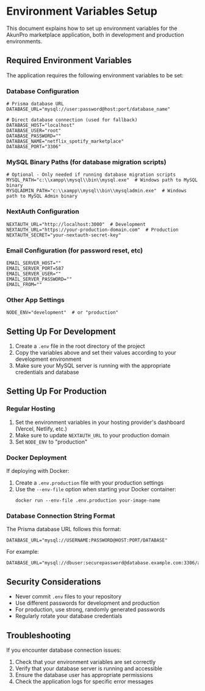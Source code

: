 # Environment Variables Setup

This document explains how to set up environment variables for the AkunPro marketplace application, both in development and production environments.

## Required Environment Variables

The application requires the following environment variables to be set:

### Database Configuration

```
# Prisma database URL
DATABASE_URL="mysql://user:password@host:port/database_name"

# Direct database connection (used for fallback)
DATABASE_HOST="localhost"
DATABASE_USER="root"
DATABASE_PASSWORD=""
DATABASE_NAME="netflix_spotify_marketplace"
DATABASE_PORT="3306"
```

### MySQL Binary Paths (for database migration scripts)
```
# Optional - Only needed if running database migration scripts
MYSQL_PATH="c:\\xampp\\mysql\\bin\\mysql.exe"  # Windows path to MySQL binary
MYSQLADMIN_PATH="c:\\xampp\\mysql\\bin\\mysqladmin.exe"  # Windows path to MySQL Admin binary
```

### NextAuth Configuration

```
NEXTAUTH_URL="http://localhost:3000"  # Development
NEXTAUTH_URL="https://your-production-domain.com"  # Production
NEXTAUTH_SECRET="your-nextauth-secret-key"
```

### Email Configuration (for password reset, etc)

```
EMAIL_SERVER_HOST=""
EMAIL_SERVER_PORT=587
EMAIL_SERVER_USER=""
EMAIL_SERVER_PASSWORD=""
EMAIL_FROM=""
```

### Other App Settings

```
NODE_ENV="development"  # or "production"
```

## Setting Up For Development

1. Create a `.env` file in the root directory of the project
2. Copy the variables above and set their values according to your development environment
3. Make sure your MySQL server is running with the appropriate credentials and database

## Setting Up For Production

### Regular Hosting

1. Set the environment variables in your hosting provider's dashboard (Vercel, Netlify, etc.)
2. Make sure to update `NEXTAUTH_URL` to your production domain
3. Set `NODE_ENV` to "production"

### Docker Deployment

If deploying with Docker:

1. Create a `.env.production` file with your production settings
2. Use the `--env-file` option when starting your Docker container:
   ```
   docker run --env-file .env.production your-image-name
   ```

### Database Connection String Format

The Prisma database URL follows this format:
```
DATABASE_URL="mysql://USERNAME:PASSWORD@HOST:PORT/DATABASE"
```

For example:
```
DATABASE_URL="mysql://dbuser:securepassword@database.example.com:3306/akunpro_prod"
```

## Security Considerations

- Never commit `.env` files to your repository
- Use different passwords for development and production
- For production, use strong, randomly generated passwords
- Regularly rotate your database credentials

## Troubleshooting

If you encounter database connection issues:

1. Check that your environment variables are set correctly
2. Verify that your database server is running and accessible
3. Ensure the database user has appropriate permissions
4. Check the application logs for specific error messages 